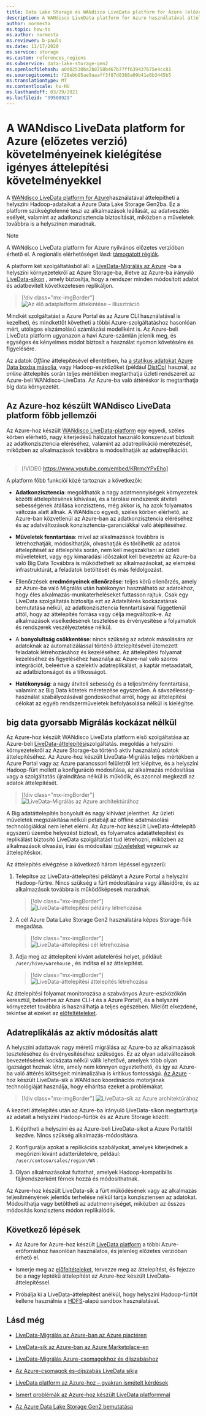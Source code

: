 ```yaml
---
title: Data Lake Storage és WANdisco LiveData platform for Azure (előzetes verzió)
description: A WANdisco LiveData platform for Azure használatával áttelepítheti a helyszíni Hadoop-adataikat a Azure Data Lake Storage Gen2ba.
author: normesta
ms.topic: how-to
ms.author: normesta
ms.reviewer: b-pauls
ms.date: 11/17/2020
ms.service: storage
ms.custom: references_regions
ms.subservice: data-lake-storage-gen2
ms.openlocfilehash: a0d02530ba2b8758b467b77ff639437675e4cc81
ms.sourcegitcommit: f28ebb95ae9aaaff3f87d8388a09b41e0b3445b5
ms.translationtype: MT
ms.contentlocale: hu-HU
ms.lasthandoff: 03/29/2021
ms.locfileid: "99508929"
---
```

# <a name="meet-demanding-migration-requirements-with-wandisco-livedata-platform-for-azure-preview"></a>A WANdisco LiveData platform for Azure (előzetes verzió) követelményeinek kielégítése igényes áttelepítési követelményekkel

A [WANdisco LiveData platform for Azure](https://docs.wandisco.com/live-data-platform/docs/landing/)használatával áttelepítheti a helyszíni Hadoop-adataikat a Azure Data Lake Storage Gen2ba. Ez a platform szükségtelenné teszi az alkalmazások leállását, az adatvesztés esélyét, valamint az adatkonzisztencia biztosítását, miközben a műveletek továbbra is a helyszínen maradnak.  

> [!NOTE]
> A WANdisco LiveData platform for Azure nyilvános előzetes verzióban érhető el. A regionális elérhetőséget lásd: [támogatott régiók](https://docs.wandisco.com/live-data-platform/docs/prereq#supported-regions).

A platform két szolgáltatásból áll: a [LiveData-Migrálás az Azure](https://www.wandisco.com/products/livedata-migrator-for-azure) -ba a helyszíni környezetekről az Azure Storage-ba, illetve az Azure-ba irányuló [LiveData-síkon](https://www.wandisco.com/products/livedata-plane-for-azure) , amely biztosítja, hogy a rendszer minden módosított adatot és adatbevitelt következetesen replikáljon. 

> [!div class="mx-imgBorder"]
> ![Az élő adatplatform áttekintése – illusztráció](./media/migrate-gen2-wandisco-live-data-platform/live-data-platform-overview.png)

Mindkét szolgáltatást a Azure Portal és az Azure CLI használatával is kezelheti, és mindkettőt követheti a többi Azure-szolgáltatáshoz hasonlóan mért, utólagos elszámolású számlázási modellként is. Az Azure-beli LiveData platform ugyanazon a havi Azure-számlán jelenik meg, és egységes és kényelmes módot biztosít a használat nyomon követésére és figyelésére.

Az adatok _Offline_ áttelepítésével ellentétben, ha [a statikus adatokat Azure Data boxba másolja](./data-lake-storage-migrate-on-premises-hdfs-cluster.md), vagy Hadoop-eszközöket (például [DistCp](https://hadoop.apache.org/docs/current/hadoop-distcp/DistCp.html)) használ, az _online_ áttelepítés során teljes mértékben megtarthatja üzleti rendszereit az Azure-beli WANdisco-LiveData. Az Azure-ba való áttéréskor is megtarthatja big data környezetét.

## <a name="key-features-of-wandisco-livedata-platform-for-azure"></a>Az Azure-hoz készült WANdisco LiveData platform főbb jellemzői

Az Azure-hoz készült [WANdisco LiveData-platform](https://docs.wandisco.com/live-data-platform/docs/landing/) egy egyedi, széles körben elérhető, nagy kiterjedésű hálózatot használó konszenzust biztosít az adatkonzisztencia eléréséhez, valamint az adatreplikáció méretezését, miközben az alkalmazások továbbra is módosíthatják az adatreplikációt. <br><br>

>[!VIDEO https://www.youtube.com/embed/KRrmcYPxEho] 

A platform főbb funkciói közé tartoznak a következők:

- **Adatkonzisztencia**: megoldhatók a nagy adatmennyiségek környezetek közötti áttelepítésének kihívásai, és a tárolási rendszerek átviteli sebességének átállása konzisztens, még akkor is, ha azok folyamatos változás alatt állnak. A WANdisco egyedi, széles körben elérhető, az Azure-ban közvetlenül az Azure-ban az adatkonzisztencia eléréséhez és az adatváltozások konzisztencia-garanciákkal való átépítéséhez.

- **Műveletek fenntartása**: mivel az alkalmazások továbbra is létrehozhatják, módosíthatják, olvashatják és törölhetik az adatok áttelepítését az áttelepítés során, nem kell megszakítani az üzleti műveleteket, vagy egy kimaradási időszakot kell bevezetni az Azure-ba való Big Data Továbbra is működtetheti az alkalmazásokat, az elemzési infrastruktúrát, a feladatok betöltését és más feldolgozást.

- Ellenőrzések **eredményeinek ellenőrzése**: teljes körű ellenőrzés, amely az Azure-ba való Migrálás után hatékonyan használható az adatokhoz, hogy éles alkalmazás-munkaterheléseket futtasson rajtuk. Csak egy LiveData szolgáltatás biztosítja ezt az Adateltérés kockázatának bemutatása nélkül, az adatkonzisztencia fenntartásával függetlenül attól, hogy az áttelepítés forrása vagy célja megváltozik-e. Az alkalmazások viselkedésének tesztelése és érvényesítése a folyamatok és rendszerek veszélyeztetése nélkül.

- A **bonyolultság csökkentése**: nincs szükség az adatok másolására az adatoknak az automatizálással történő áttelepítésével ütemezett feladatok létrehozásához és kezeléséhez. Az áttelepítési folyamat kezeléséhez és figyeléséhez használja az Azure-nal való szoros integrációt, beleértve a szelektív adatreplikálást, a kaptár metaadatait, az adatbiztonságot és a titkosságot.

- **Hatékonyság**: a nagy átviteli sebesség és a teljesítmény fenntartása, valamint az Big Data kötetek méretezése egyszerűen. A sávszélesség-használat szabályozásával gondoskodhat arról, hogy az áttelepítési célokat az egyéb rendszerműveletek befolyásolása nélkül is kielégítse.

## <a name="migrate-big-data-faster-without-risk"></a>big data gyorsabb Migrálás kockázat nélkül

Az Azure-hoz készült WANdisco LiveData platform első szolgáltatása az Azure-beli [LiveData-áttelepítési](https://www.wandisco.com/products/livedata-migrator-for-azure)szolgáltatás. megoldás a helyszíni környezetekről az Azure Storage-ba történő aktív használatú adatok áttelepítéséhez. Az Azure-hoz készült LiveData-Migrálás teljes mértékben a Azure Portal vagy az Azure parancssori felületről lett kiépítve, és a helyszíni Hadoop-fürt mellett a konfiguráció módosítása, az alkalmazás módosítása vagy a szolgáltatás újraindítása nélkül is működik, és azonnal megkezdi az adatok áttelepítését.

> [!div class="mx-imgBorder"]
> ![LiveData-Migrálás az Azure architektúrához](./media/migrate-gen2-wandisco-live-data-platform/live-data-migrator-architecture.png)

A Big adatáttelepítés bonyolult és nagy kihívást jelenthet. Az üzleti műveletek megszakítása nélküli petabájt az offline adatmásolási technológiákkal nem lehet elérni. Az Azure-hoz készült LiveData-Áttelepítő egyszerű üzembe helyezést biztosít, és folyamatos adatáttelepítést és replikálást biztosító LiveData szolgáltatást tud létrehozni, miközben az alkalmazások olvasási, írási és módosítási [műveleteket](https://www.wandisco.com/products/livedata-migrator-for-azure) végeznek az áttelepítéskor.

Az áttelepítés elvégzése a következő három lépéssel egyszerű:

1. Telepítse az LiveData-áttelepítési példányt a Azure Portal a helyszíni Hadoop-fürtre. Nincs szükség a fürt módosítására vagy állásidőre, és az alkalmazások továbbra is működőképesek maradnak.

   > [!div class="mx-imgBorder"]
   >![LiveData-áttelepítési példány létrehozása](./media/migrate-gen2-wandisco-live-data-platform/create-live-data-migrator.png)

2. A cél Azure Data Lake Storage Gen2 használatára képes Storage-fiók megadása.

   > [!div class="mx-imgBorder"]
   >![LiveData-áttelepítési cél létrehozása](./media/migrate-gen2-wandisco-live-data-platform/create-target.png)

3. Adja meg az áttelepíteni kívánt adatelérési helyet, például: `/user/hive/warehouse` , és indítsa el az áttelepítést.

   > [!div class="mx-imgBorder"]
   > ![LiveData-áttelepítési áttelepítés létrehozása](./media/migrate-gen2-wandisco-live-data-platform/create-migration.png)

Az áttelepítési folyamat monitorozása a szabványos Azure-eszközökön keresztül, beleértve az Azure CLI-t és a Azure Portalt, és a helyszíni környezetet továbbra is használhatja a teljes egészében. Mielőtt elkezdené, tekintse át ezeket az [előfeltételeket](https://docs.wandisco.com/live-data-platform/docs/prereq/).

## <a name="replicate-data-under-active-change"></a>Adatreplikálás az aktív módosítás alatt

A helyszíni adattavak nagy méretű migrálása az Azure-ba az alkalmazások teszteléséhez és érvényesítéséhez szükséges. Ez az olyan adatváltozások bevezetésének kockázata nélkül válik lehetővé, amelyek több olyan igazságot hoznak létre, amely nem könnyen egyeztethető, és így az Azure-ba való áttérés költségeit minimalizálva is kritikus fontosságú. [Az Azure](https://www.wandisco.com/products/livedata-plane-for-azure) -hoz készült LiveData-sík a WANdisco koordinációs motorjának technológiáját használja, hogy elhárítsa ezeket a problémákat.

> [!div class="mx-imgBorder"]
> ![LiveData-sík az Azure architektúrához](./media/migrate-gen2-wandisco-live-data-platform/live-data-plane-architecture.png)

A kezdeti áttelepítés után az Azure-ba irányuló LiveData-síkon megtarthatja az adatait a helyszíni Hadoop-fürtök és az Azure Storage között:

1. Kiépítheti a helyszíni és az Azure-beli LiveData-síkot a Azure Portaltől kezdve. Nincs szükség alkalmazás-módosításra.

2. Konfigurálja azokat a replikációs szabályokat, amelyek kiterjednek a megőrizni kívánt adatterületekre, például: `/user/contoso/sales/region/WA` .

3. Olyan alkalmazásokat futtathat, amelyek Hadoop-kompatibilis fájlrendszerként férnek hozzá és módosíthatnak.

Az Azure-hoz készült LiveData-sík a fürt működésének vagy az alkalmazás teljesítményének jelentős terhelése nélkül tartja konzisztensen az adatokat. Módosíthatja vagy betöltheti az adatmennyiséget, miközben az összes módosítás konzisztens módon replikálódik.

## <a name="next-steps"></a>Következő lépések

- Az Azure for Azure-hoz készült [LiveData platform](https://docs.wandisco.com/live-data-platform/docs/landing/) a többi Azure-erőforráshoz hasonlóan használatos, és jelenleg előzetes verzióban érhető el. 

- Ismerje meg az [előfeltételeket](https://docs.wandisco.com/live-data-platform/docs/prereq/), tervezze meg az áttelepítést, és fejezze be a nagy léptékű áttelepítést az Azure-hoz készült LiveData-áttelepítéssel.

- Próbálja ki a LiveData-áttelepítést anélkül, hogy helyszíni Hadoop-fürtöt kellene használnia a [HDFS](https://docs.wandisco.com/live-data-platform/docs/create-sandbox-intro/)-alapú sandbox használatával.

## <a name="see-also"></a>Lásd még

- [LiveData-Migrálás az Azure-ban az Azure piactéren](https://azuremarketplace.microsoft.com/marketplace/apps/wandisco.ldm?tab=Overview)

- [LiveData-sík az Azure-ban az Azure Marketplace-en](https://azuremarketplace.microsoft.com/marketplace/apps/wandisco.ldp?tab=Overview)

- [LiveData-Migrálás Azure-csomagokhoz és díjszabáshoz](https://azuremarketplace.microsoft.com/marketplace/apps/wandisco.ldm?tab=PlansAndPrice)

- [Az Azure-csomagok és-díjszabás LiveData síkja](https://azuremarketplace.microsoft.com/marketplace/apps/wandisco.ldp?tab=PlansAndPrice) 

- [LiveData platform az Azure-hoz – gyakran ismételt kérdések](https://docs.wandisco.com/live-data-platform/docs/faq/)

- [Ismert problémák az Azure-hoz készült LiveData platformmal](https://docs.wandisco.com/live-data-platform/docs/known-issues/)

- [Az Azure Data Lake Storage Gen2 bemutatása](data-lake-storage-introduction.md)